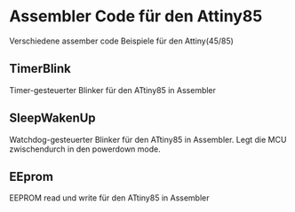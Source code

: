 # Assembler Code für den Attiny85
Verschiedene assember code Beispiele für den Attiny(45/85)

## TimerBlink
Timer-gesteuerter Blinker für den ATtiny85 in Assembler

## SleepWakenUp
Watchdog-gesteuerter Blinker für den ATtiny85 in Assembler. Legt die MCU zwischendurch in den powerdown mode.

## EEprom
EEPROM read und write für den ATtiny85 in Assembler
